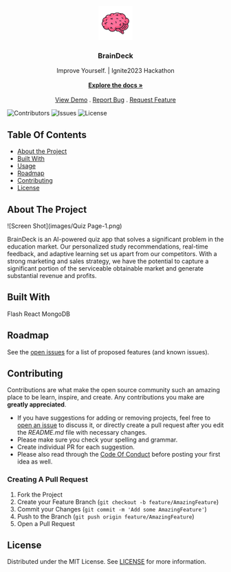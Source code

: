 <br/>
<p align="center">
  <a href="https://github.com/VashishtaHD/BrainDeck">
    <img src="images/brains.png" alt="Logo" width="80" height="80">
  </a>

  <h3 align="center">BrainDeck</h3>

  <p align="center">
    Improve Yourself. | Ignite2023 Hackathon
    <br/>
    <br/>
    <a href="https://github.com/VashishtaHD/BrainDeck"><strong>Explore the docs »</strong></a>
    <br/>
    <br/>
    <a href="https://github.com/VashishtaHD/BrainDeck">View Demo</a>
    .
    <a href="https://github.com/VashishtaHD/BrainDeck/issues">Report Bug</a>
    .
    <a href="https://github.com/VashishtaHD/BrainDeck/issues">Request Feature</a>
  </p>
</p>

![Contributors](https://img.shields.io/github/contributors/VashishtaHD/BrainDeck?color=dark-green) ![Issues](https://img.shields.io/github/issues/VashishtaHD/BrainDeck) ![License](https://img.shields.io/github/license/VashishtaHD/BrainDeck) 

## Table Of Contents

* [About the Project](#about-the-project)
* [Built With](#built-with)
* [Usage](#usage)
* [Roadmap](#roadmap)
* [Contributing](#contributing)
* [License](#license)


## About The Project

![Screen Shot](images/Quiz Page-1.png)

BrainDeck is an AI-powered quiz app that solves a significant problem in the education market. Our personalized study recommendations, real-time feedback, and adaptive learning set us apart from our competitors. With a strong marketing and sales strategy, we have the potential to capture a significant portion of the serviceable obtainable market and generate substantial revenue and profits.

## Built With

Flash React MongoDB

## Roadmap

See the [open issues](https://github.com/VashishtaHD/BrainDeck/issues) for a list of proposed features (and known issues).

## Contributing

Contributions are what make the open source community such an amazing place to be learn, inspire, and create. Any contributions you make are **greatly appreciated**.
* If you have suggestions for adding or removing projects, feel free to [open an issue](https://github.com/VashishtaHD/BrainDeck/issues/new) to discuss it, or directly create a pull request after you edit the *README.md* file with necessary changes.
* Please make sure you check your spelling and grammar.
* Create individual PR for each suggestion.
* Please also read through the [Code Of Conduct](https://github.com/VashishtaHD/BrainDeck/blob/main/CODE_OF_CONDUCT.md) before posting your first idea as well.

### Creating A Pull Request

1. Fork the Project
2. Create your Feature Branch (`git checkout -b feature/AmazingFeature`)
3. Commit your Changes (`git commit -m 'Add some AmazingFeature'`)
4. Push to the Branch (`git push origin feature/AmazingFeature`)
5. Open a Pull Request

## License

Distributed under the MIT License. See [LICENSE](https://github.com/VashishtaHD/BrainDeck/blob/main/LICENSE.md) for more information.


